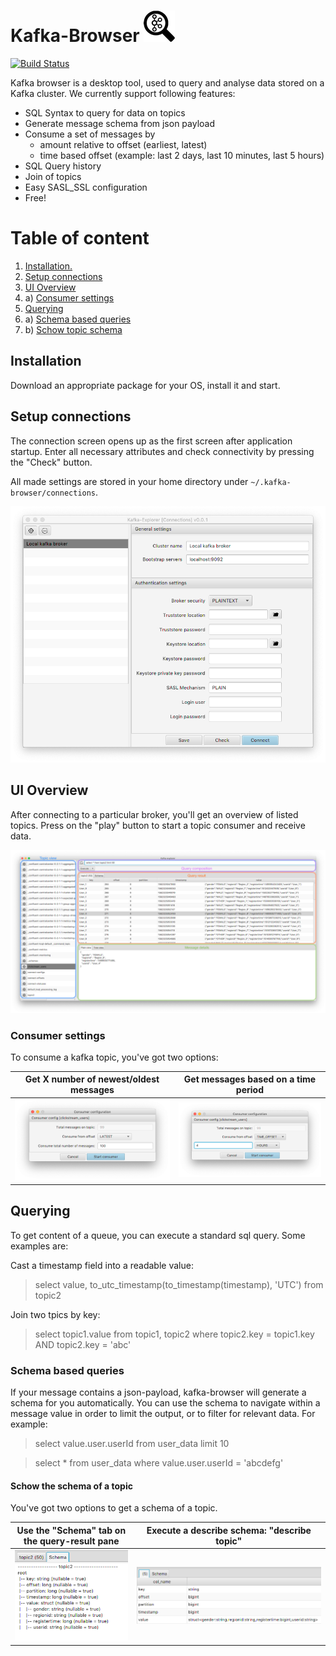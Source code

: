 # Kafka-Browser ![](./src/main/deploy/package/macosx/kafka-browser.png)

[![Build Status](https://travis-ci.org/wschne/kafka-browser.svg?branch=master)](https://travis-ci.org/wschne/kafka-browser)

Kafka browser is a desktop tool, used to query and analyse data stored on a Kafka cluster. We currently support following features:

- SQL Syntax to query for data on topics
- Generate message schema from json payload
- Consume a set of messages by
    - amount relative to offset (earliest, latest)
    - time based offset (example: last 2 days, last 10 minutes, last 5 hours)
- SQL Query history
- Join of topics 
- Easy SASL_SSL configuration
- Free!

# Table of content
1. [ Installation. ](#install)
2. [ Setup connections ](#setup)
3. [ UI Overview ](#ui-overview)
3. a) [ Consumer settings ](#consumer-settings)
4. [ Querying ](#querying)
4. a) [ Schema based queries ](#schema-base-querying)
4. b) [ Schow topic schema ](#schema-show)

<a name="install"></a>
## Installation

Download an appropriate package for your OS, install it and start.

<a name="setup"></a>
## Setup connections

The connection screen opens up as the first screen after application startup.
Enter all necessary attributes and check connectivity by pressing the "Check" button.

All made settings are stored in your home directory under ```~/.kafka-browser/connections```.

![](./doc/connection_settings.png)

<a name="ui-overview"></a>
## UI Overview

After connecting to a particular broker, you'll get an overview of listed topics. Press on the "play" button to start a topic consumer and receive data. 

![](./doc/gui_overview.png)

<a name="consumer-settings"></a>
### Consumer settings

To consume a kafka topic, you've got two options:

| Get X number of newest/oldest messages | Get messages based on a time period |
| ------------------------------- | ----------------------------------- |
| ![](./doc/consumer_settings_by_count.png) | ![](./doc/consumer_settings_by_time.png) |

<a name="querying"></a>
## Querying

To get content of a queue, you can execute a standard sql query. Some examples are:

Cast a timestamp field into a readable value:
> select value, to_utc_timestamp(to_timestamp(timestamp),  'UTC') from topic2

Join two tpics by key:
> select topic1.value from topic1, topic2 where topic2.key = topic1.key AND topic2.key = 'abc'

<a name="schema-base-querying"></a>
### Schema based queries

If your message contains a json-payload, kafka-browser will generate a schema for you automatically. You can use the schema to navigate within a message value in order to limit the output, or to filter for relevant data. For example:

> select value.user.userId from user_data limit 10

> select * from user_data where value.user.userId = 'abcdefg'

<a name="schema-show"></a>
#### Schow the schema of a topic

You've got two options to get a schema of a topic.

| Use the "Schema" tab on the query-result pane | Execute a describe schema: "describe topic" |
| --------------------------------------------- | ------------------------------------------- |
| ![](./doc/schema_by_tab.png) | ![](./doc/schema_by_describe.png) |

